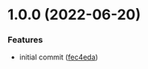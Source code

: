 # 1.0.0 (2022-06-20)


### Features

* initial commit ([fec4eda](https://github.com/Luc4sguilherme/react-template/commit/fec4eda2102e61bdadb0a22f233d7785cc460a3b))
